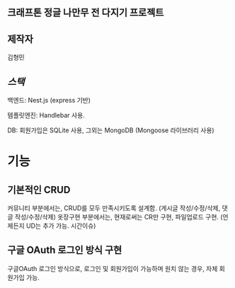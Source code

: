 ## 크래프톤 정글 나만무 전 다지기 프로젝트  

## 제작자
김형민

## _스택_
백엔드: Nest.js (express 기반)  

템플릿엔진: Handlebar 사용.  

DB: 회원가입은 SQLite 사용, 그외는 MongoDB (Mongoose 라이브러리 사용)

# 기능
## 기본적인 CRUD 
커뮤니티 부분에서는, CRUD를 모두 만족시키도록 설계함. (게시글 작성/수정/삭제,  댓글 작성/수정/삭제)
옷장구현 부분에서는, 현재로써는 CR만 구현, 파일업로드 구현. (언제든지 UD는 추가 가능. 시간이슈)
## 구글 OAuth 로그인 방식 구현
구글OAuth 로그인 방식으로, 로그인 및 회원가입이 가능하며
원치 않는 경우, 자체 회원가입 가능.
